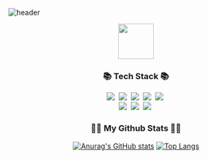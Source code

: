 ![header](https://capsule-render.vercel.app/api?type=slice&color=gradient&height=160&section=header&text=Hi!%20I'm%20Duong!&fontAlign=50&fontAlignY=70&fontSize=90&fontColor=000000)
<p align="center">
<img src="7507fff1c46f0652d019e8968b5af06b.jfif" width = "70" height = "70">
 </p>
<div align="center">
<h3 align="center">📚 Tech Stack 📚</h3>
<p align="center">
  <img src="https://img.shields.io/badge/Microsoft SQL Server-CC2927"/></a>&nbsp 
  <img src="https://img.shields.io/badge/Python-3766AB"/></a>&nbsp 
  <img src="https://img.shields.io/badge/Microsoft Excel-217346"/></a>&nbsp 
  <img src="https://img.shields.io/badge/Microsoft Power Point-B7472A"/></a>&nbsp
  <img src="https://img.shields.io/badge/Microsoft Word-2B579A"/></a>&nbsp
  <br>
  <img src="https://img.shields.io/badge/Figma-F24E1E"/></a>&nbsp
  <img src="https://img.shields.io/badge/Visual Studio-5C2D91"/></a>&nbsp
  <img src="https://img.shields.io/badge/Trello-0052CC"/></a>&nbsp
  <br>

</p>
<h3 align="center">👩‍💻 My Github Stats 👩‍💻</h3>

[![Anurag's GitHub stats](https://github-readme-stats.vercel.app/api?username=LThuyDuong&theme=dracula&count_private=true&show_icons=true)](https://github.com/LThuyDuong/github-readme-stats)
[![Top Langs](https://github-readme-stats.vercel.app/api/top-langs/?username=LThuyDuong&layout=compact&theme=dracula)](https://github.com/LThuyDuong/github-readme-stats)
